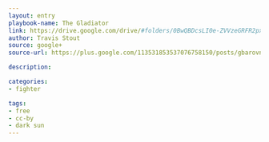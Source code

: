 ```yaml
---
layout: entry
playbook-name: The Gladiator
link: https://drive.google.com/drive/#folders/0BwQBDcsLI0e-ZVVzeGRFR2pxUW8
author: Travis Stout
source: google+
source-url: https://plus.google.com/113531853537076758150/posts/gbarovnS27E

description:

categories:
- fighter

tags:
- free
- cc-by
- dark sun
---
```

